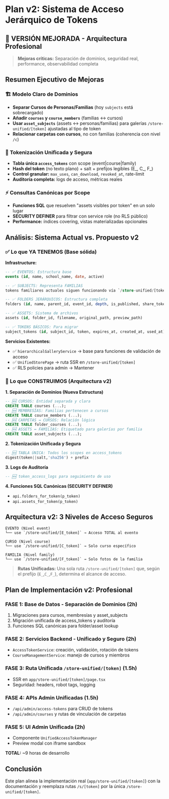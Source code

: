 # Plan v2: Sistema de Acceso Jerárquico de Tokens

## 🎯 **VERSIÓN MEJORADA - Arquitectura Profesional**

> **Mejoras críticas:** Separación de dominios, seguridad real, performance, observabilidad completa

## Resumen Ejecutivo de Mejoras

### 🏗️ **Modelo Claro de Dominios**
- **Separar Cursos de Personas/Familias** (hoy `subjects` está sobrecargado)
- **Añadir `courses` y `course_members`** (familias ↔ cursos)
- **Usar `asset_subjects`** (assets ↔ personas/familias) para galerías `/store-unified/[token]` ajustadas al tipo de token
- **Relacionar carpetas con cursos**, no con familias (coherencia con nivel `/c`)

### 🔐 **Tokenización Unificada y Segura**
- **Tabla única `access_tokens`** con scope (event|course|family)
- **Hash del token** (no texto plano) + salt + prefijos legibles (E_, C_, F_)
- **Control granular:** `max_uses`, `can_download`, `revoked_at`, rate-limit
- **Auditoría completa:** logs de acceso, métricas reales

### ⚡ **Consultas Canónicas por Scope**
- **Funciones SQL** que resuelven "assets visibles por token" en un solo lugar
- **SECURITY DEFINER** para filtrar con service role (no RLS público)
- **Performance:** índices covering, vistas materializadas opcionales

## Análisis: Sistema Actual vs. Propuesto v2

### ✅ Lo que YA TENEMOS (Base sólida)

**Infrastructure:**
```sql
-- ✅ EVENTOS: Estructura base
events (id, name, school_name, date, active)

-- ✅ SUBJECTS: Representa FAMILIAS
tokens familiares actuales siguen funcionando vía `/store-unified/[token]`

-- ✅ FOLDERS JERÁRQUICOS: Estructura completa
folders (id, name, parent_id, event_id, depth, is_published, share_token)

-- ✅ ASSETS: Sistema de archivos
assets (id, folder_id, filename, original_path, preview_path)

-- ✅ TOKENS BÁSICOS: Para migrar
subject_tokens (id, subject_id, token, expires_at, created_at, used_at)
```

**Servicios Existentes:**
- ✅ `hierarchicalGalleryService` → base para funciones de validación de acceso
- ✅ `UnifiedStorePage` → ruta SSR en `/store-unified/[token]`
- ✅ RLS policies para admin → Mantener

### 🚀 **Lo que CONSTRUIMOS (Arquitectura v2)**

**1. Separación de Dominios (Nueva Estructura)**
```sql
-- 🆕 CURSOS: Entidad separada y clara
CREATE TABLE courses (...);
-- 🆕 MEMBRESÍAS: Familias pertenecen a cursos
CREATE TABLE course_members (...);
-- 🆕 CARPETAS ↔ CURSOS: Relación lógica
CREATE TABLE folder_courses (...);
-- 🆕 ASSETS ↔ FAMILIAS: Etiquetado para galerías por familia
CREATE TABLE asset_subjects (...);
```

**2. Tokenización Unificada y Segura**
```sql
-- 🆕 TABLA ÚNICA: Todos los scopes en access_tokens
digest(token||salt,'sha256') + prefix
```

**3. Logs de Auditoría**
```sql
-- 🆕 token_access_logs para seguimiento de uso
```

**4. Funciones SQL Canónicas (SECURITY DEFINER)**
- `api.folders_for_token(p_token)`
- `api.assets_for_token(p_token)`

## Arquitectura v2: 3 Niveles de Acceso Seguros

```
EVENTO (Nivel event)
└── use `/store-unified/[E_token]` → Acceso TOTAL al evento

CURSO (Nivel course)
└── use `/store-unified/[C_token]` → Solo curso específico

FAMILIA (Nivel family)
└── use `/store-unified/[F_token]` → Solo fotos de la familia
```

> **Rutas Unificadas:** Una sola ruta `/store-unified/[token]` que, según el prefijo (`E_`,`C_`,`F_`), determina el alcance de acceso.

## Plan de Implementación v2: Profesional

### FASE 1: Base de Datos - Separación de Dominios (2h)
1. Migraciones para cursos, membresías y asset_subjects
2. Migración unificada de access_tokens y auditoría
3. Funciones SQL canónicas para folder/asset lookup

### FASE 2: Servicios Backend - Unificado y Seguro (2h)
- `AccessTokenService`: creación, validación, rotación de tokens
- `CourseManagementService`: manejo de cursos y miembros

### FASE 3: Ruta Unificada `/store-unified/[token]` (1.5h)
- SSR en `app/store-unified/[token]/page.tsx`
- Seguridad: headers, robot tags, logging

### FASE 4: APIs Admin Unificadas (1.5h)
- `/api/admin/access-tokens` para CRUD de tokens
- `/api/admin/courses` y rutas de vinculación de carpetas

### FASE 5: UI Admin Unificada (2h)
- Componente `UnifiedAccessTokenManager`
- Preview modal con iframe sandbox

**TOTAL:** ~9 horas de desarrollo

## Conclusión
Este plan alinea la implementación real (`app/store-unified/[token]`) con la documentación y reemplaza rutas `/s/[token]` por la única `/store-unified/[token]`.
